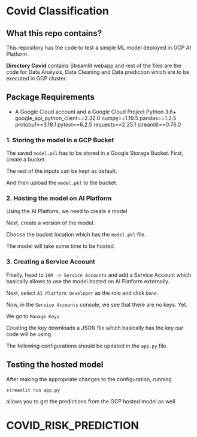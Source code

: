 # Covid Classification

## What this repo contains?

This repository has the code to test a simple ML model deployed in GCP AI Platform

**Directory Covid** contains Streamlit webapp 
and rest of the files are the code for Data Analysis, Data Cleaning and Data prediction which are to be executed in GCP cluster.


## Package Requirements
* A Google Cloud account and a Google Cloud Project 
Python 3.6+
google_api_python_client==2.32.0
numpy==1.19.5
pandas==1.2.5
protobuf==3.19.1
pytest==6.2.5
requests==2.25.1
streamlit==0.76.0

### 1. Storing the model in a GCP Bucket
The saved `model.pkl` has to be stored in a Google Storage Bucket. First, create a bucket.

The rest of the inputs can be kept as default. 

And then upload the `model.pkl` to the bucket.

### 2. Hosting the model on AI Platform
Using the AI Platform, we need to create a model


Next, create a version of the model.


Choose the bucket location which has the `model.pkl` file.


The model will take some time to be hosted.


### 3. Creating a Service Account

Finally, head to `IAM -> Service Accounts` and add a Service Account which basically allows to use the model hosted on AI Platform externally.


Next, select `AI Platform Developer` as the role and click `Done`.


Now, in the `Service Accounts` console, we see that there are no keys. Yet.

We go to `Manage Keys`


Creating the key downloads a JSON file which basically has the key our code will be using.


The following configurations should be updated in the `app.py` file.


## Testing the hosted model

After making the appropriate changes to the configuration, running

```
streamlit run app.py
```

allows you to get the predictions from the GCP hosted model as well.

# COVID_RISK_PREDICTION
